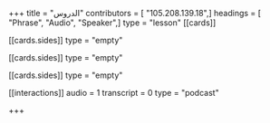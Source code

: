 +++
title = "الدروس"
contributors = [ "105.208.139.18",]
headings = [ "Phrase", "Audio", "Speaker",]
type = "lesson"
[[cards]]

[[cards.sides]]
type = "empty"

[[cards.sides]]
type = "empty"

[[cards.sides]]
type = "empty"

[[interactions]]
audio = 1
transcript = 0
type = "podcast"

+++
